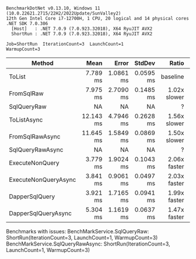 ```

BenchmarkDotNet v0.13.10, Windows 11 (10.0.22621.2715/22H2/2022Update/SunValley2)
12th Gen Intel Core i7-12700H, 1 CPU, 20 logical and 14 physical cores
.NET SDK 7.0.306
  [Host]   : .NET 7.0.9 (7.0.923.32018), X64 RyuJIT AVX2
  ShortRun : .NET 7.0.9 (7.0.923.32018), X64 RyuJIT AVX2

Job=ShortRun  IterationCount=3  LaunchCount=1  
WarmupCount=3  

```
| Method               | Mean      | Error     | StdDev    | Ratio        | RatioSD |
|--------------------- |----------:|----------:|----------:|-------------:|--------:|
| ToList               |  7.789 ms | 1.0861 ms | 0.0595 ms |     baseline |         |
| FromSqlRaw           |  7.975 ms | 2.7090 ms | 0.1485 ms | 1.02x slower |   0.01x |
| SqlQueryRaw          |        NA |        NA |        NA |            ? |       ? |
| ToListAsync          | 12.143 ms | 4.7946 ms | 0.2628 ms | 1.56x slower |   0.02x |
| FromSqlRawAsync      | 11.645 ms | 1.5849 ms | 0.0869 ms | 1.50x slower |   0.02x |
| SqlQueryRawAsync     |        NA |        NA |        NA |            ? |       ? |
| ExecuteNonQuery      |  3.779 ms | 1.9024 ms | 0.1043 ms | 2.06x faster |   0.04x |
| ExecuteNonQueryAsync |  3.841 ms | 0.9061 ms | 0.0497 ms | 2.03x faster |   0.02x |
| DapperSqlQuery       |  3.921 ms | 1.7165 ms | 0.0941 ms | 1.99x faster |   0.06x |
| DapperSqlQueryAsync  |  5.304 ms | 1.1619 ms | 0.0637 ms | 1.47x faster |   0.03x |

Benchmarks with issues:
  BenchMarkService.SqlQueryRaw: ShortRun(IterationCount=3, LaunchCount=1, WarmupCount=3)
  BenchMarkService.SqlQueryRawAsync: ShortRun(IterationCount=3, LaunchCount=1, WarmupCount=3)
